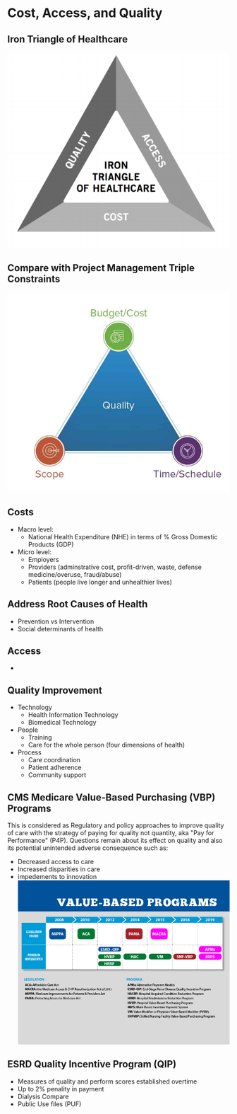 # Cost, Access, and Quality
## Iron Triangle of Healthcare
![](../images/Iron_Triangle_of_Healthcare.png)
## Compare with Project Management Triple Constraints
![](../images/PM-Triple-Constraints.jpg)
## Costs
- Macro level: 
    - National Health Expenditure (NHE) in terms of % Gross Domestic Products (GDP) 
- Micro level:
    - Employers 
    - Providers (adminstrative cost, profit-driven, waste, defense medicine/overuse, fraud/abuse)
    - Patients (people live longer and unhealthier lives)
## Address Root Causes of Health 
- Prevention vs Intervention 
- Social determinants of health

## Access
- 
## Quality Improvement
- Technology
    - Health Information Technology
    - Biomedical Technology
- People 
    - Training
    - Care for the whole person (four dimensions of health)
- Process
    - Care coordination
    - Patient adherence
    - Community support
## CMS Medicare Value-Based Purchasing (VBP) Programs 
This is considered as Regulatory and policy approaches to improve quality of care with the strategy
of paying for quality not quantity, aka "Pay for Performance" (P4P). Questions remain about its 
effect on quality and also its potential unintended adverse consequence such as:
- Decreased access to care
- Increased disparities in care
- impedements to innovation
![](../images/CMS_VBP_Programs.jpg)
## ESRD Quality Incentive Program (QIP) 
- Measures of quality and perform scores established overtime
- Up to 2% penality in payment
- Dialysis Compare 
- Public Use files (PUF)
